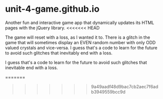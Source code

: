 # unit-4-game.github.io
Another fun and interactive game app that dynamically updates its HTML pages with the jQuery library.
<<<<<<< HEAD


The game will reset with a loss, as I 
wanted it to. There is a glitch in the 
game that will sometimes display an EVEN 
random number with only ODD valued 
crystals and vice-versa. I guess that's 
a code to learn for the future to avoid 
such glitches that inevitably end with a 
loss.

I guess that's a code to learn for the future to avoid such glitches that inevitable end with a loss.

=======
>>>>>>> 9a49aadf48d9bac7cb2aec7f6adb3949559bcc9d
